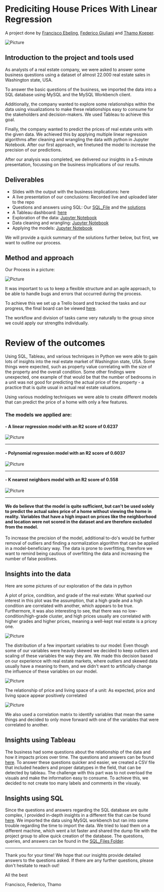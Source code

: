 # Prediciting House Prices With Linear Regression
A project done by [Francisco Ebeling](https://github.com/ebelingbarros), [Federico Giuliani](https://github.com/FedericoGi) and [Thamo Koeper](https://github.com/Caparisun).

![Picture](https://github.com/Caparisun/data_mid_bootcamp_project_regression/blob/master/Pictures/real-state-project.jpg)

## Introduction to the project and tools used
As analysts of a real estate company, we were asked to answer some business questions using a dataset of almost 22.000 real estate sales in Washington state, USA.

To answer the basic questions of the business, we imported the data into a SQL database using MySQL and the MySQL Workbench client.

Additionally, the company wanted to explore some relationships within the data using visualizations to make these relationships easy to consume for the stakeholders and decision-makers. We used Tableau to achieve this goal.

Finally, the company wanted to predict the prices of real estate units with the given data. 
We achieved this by applying multiple linear regression algorithms after cleaning and wrangling the data with python in Jupyter Notebook.
After our first approach, we finetuned the model to increase the precision of our predictions.

After our analysis was completed, we delivered our insights in a 5-minute presentation, focussing on the business implications of our results. 

## Deliverables
- Slides with the output with the business implications: here
- A live presentation of our conclusions: Recorded live and uploaded later to the repo
- Questions and answers using SQL: Our [SQL_File](https://github.com/Caparisun/Linear_Regression_Project/blob/master/SQL_Files/Regression%20project.sql) and the [solutions](https://github.com/Caparisun/Linear_Regression_Project/blob/master/SQL_Files/README.md)
- A Tableau dashboard: [here](https://public.tableau.com/profile/federico.giuliani#!/vizhome/Mid_Project_Data/StoryProject?publish=yes)
- Exploration of the data: [Jupyter Notebook](https://github.com/Caparisun/Linear_Regression_Project/blob/master/Notebooks_and_data/1.basic_data_exploration.ipynb)
- Data cleaning and wrangling: [Jupyter Notebook](https://github.com/Caparisun/Linear_Regression_Project/blob/master/Notebooks_and_data/2.Datawrangling.ipynb)
- Applying the models: [Jupyter Notebook](https://github.com/Caparisun/Linear_Regression_Project/blob/master/Notebooks_and_data/3.Applying_Model.ipynb)

We will provide a quick summary of the solutions further below, but first, we want to outline our process.

## Method and approach

Our Process in a picture: 

![Picture](https://github.com/Caparisun/data_mid_bootcamp_project_regression/blob/master/Pictures/Process.jpg)

It was important to us to keep a flexible structure and an agile approach, to be able to handle bugs and errors that occurred during the process.

To achieve this we set up a Trello board and tracked the tasks and our progress, the final board can be viewed [here](https://trello.com/b/8Yu5xqIA/fleur-delacour).

The workflow and division of tasks came very naturally to the group since we could apply our strengths individually.


# Review of the outcomes
Using SQL, Tableau, and various techniques in Python we were able to gain lots of insights into the real estate market of Washington state, USA. 
Some things were expected, such as property value correlating with the size of the property and the overall condition. 
Some other findings were unexpected, one example of that would be that the number of bedrooms in a unit was not good for predicting the actual price of the property - a practice that is quite usual in actual real estate valuations.

Using various modeling techniques we were able to create different models that can predict the price of a home with only a few features.

### The models we applied are:
#### - A linear regression model with an R2 score of 0.6237

![Picture](https://github.com/Caparisun/Linear_Regression_Project/blob/master/Pictures/linear.png)
***

#### - Polynomial regression model with an R2 score of 0.6037

![Picture](https://github.com/Caparisun/Linear_Regression_Project/blob/master/Pictures/polynomal.png)
***
#### - K nearest neighbors model with an R2 score of 0.558
 
![Picture](https://github.com/Caparisun/Linear_Regression_Project/blob/master/Pictures/knn.png)
 ***


#### We do believe that the model is quite sufficient, but can't be used solely to predict the actual sales price of a home without viewing the home in reality. Variables that have a high impact on prices like the neighborhood and location were not scored in the dataset and are therefore excluded from the model.

To increase the precision of the model, additional to-do's would be further removal of outliers and finding a normalization algorithm that can be applied in a model-beneficiary way. The data is prone to overfitting, therefore we want to remind being cautious of overfitting the data and increasing the number of false positives.


## Insights into the data
Here are some pictures of our exploration of the data in python

A plot of price, condition, and grade of the real estate:
What sparked our interest in this plot was the assumption, that a high grade and a high condition are correlated with another, which appears to be true.
Furthermore, it was also interesting to see, that there was no low-condition/high-grade cluster, and high prices usually are correlated with higher grades and higher prices, meaning a well-kept real estate is a pricey one.

![Picture](https://github.com/Caparisun/data_mid_bootcamp_project_regression/blob/master/Pictures/priceconditiongrade.png)


The distribution of a few important variables to our model:
Even though some of our variables were heavily skewed we decided to keep outliers and scaling of these variables the way they are. We made this decision based on our experience with real estate markets, where outliers and skewed data usually have a meaning to them, and we didn't want to artificially change the influence of these variables on our model.

![Picture](https://github.com/Caparisun/data_mid_bootcamp_project_regression/blob/master/Pictures/ditribution.png)

The relationship of price and living space of a unit:
As expected, price and living space appear positively correlated

![Picture](https://github.com/Caparisun/data_mid_bootcamp_project_regression/blob/master/Pictures/sqftprice.png)

We also used a correlation matrix to identify variables that mean the same things and decided to only move forward with one of the variables that were correlated to another.

## Insights using Tableau

The business had some questions about the relationship of the data and how it impacts prices over time. The questions and answers can be found [here](https://github.com/Caparisun/Linear_Regression_Project/tree/master/Tableau). To answer these questions quicker and easier, we created a CSV file that included headers and proper datatypes in the field, that can be detected by tableau. The challenge with this part was to not overload the visuals and make the information easy to consume. To achieve this, we decided to not create too many labels and comments in the visualy. 

## Insights using SQL

Since the questions and answers regarding the SQL database are quite complex, I provided in-depth insights in a different file that can be found [here](https://github.com/Caparisun/Linear_Regression_Project/blob/master/SQL_Files/README.md).
We imported the data using MySQL workbench but ran into some trouble regarding the time to import the data. We tried to load them on a different machine, which went a lot faster and shared the dump file with the project group to allow quick creation of the database. The questions, queries, and answers can be found in the [SQL_Files Folder](https://github.com/Caparisun/Linear_Regression_Project/tree/master/SQL_Files).

***


Thank you for your time!
We hope that our insights provide detailed answers to the questions asked. If there are any further questions, please don't hesitate to reach out!

All the best

Francisco, Federico, Thamo

